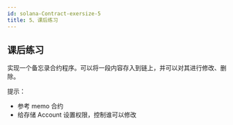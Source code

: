 ```yaml
---
id: solana-Contract-exersize-5
title: 5、课后练习
---
```


## 课后练习

实现一个备忘录合约程序。可以将一段内容存入到链上，并可以对其进行修改、删除。

提示：

-   参考 memo 合约
-   给存储 Account 设置权限，控制谁可以修改
